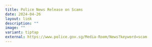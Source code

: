 ```yaml
---
title: Police News Release on Scams
date: 2024-04-26
layout: link
description: ""
image: ""
variant: tiptap
external: https://www.police.gov.sg/Media-Room/News?keyword=scam
---
```

